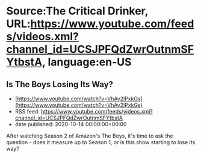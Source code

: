 # Source:The Critical Drinker, URL:https://www.youtube.com/feeds/videos.xml?channel_id=UCSJPFQdZwrOutnmSFYtbstA, language:en-US

## Is The Boys Losing Its Way?
 - [https://www.youtube.com/watch?v=VhAv2lPxkGs](https://www.youtube.com/watch?v=VhAv2lPxkGs)
 - RSS feed: https://www.youtube.com/feeds/videos.xml?channel_id=UCSJPFQdZwrOutnmSFYtbstA
 - date published: 2020-10-14 00:00:00+00:00

After watching Season 2 of Amazon's The Boys, it's time to ask the question - does it measure up to Season 1, or is this show starting to lose its way?

